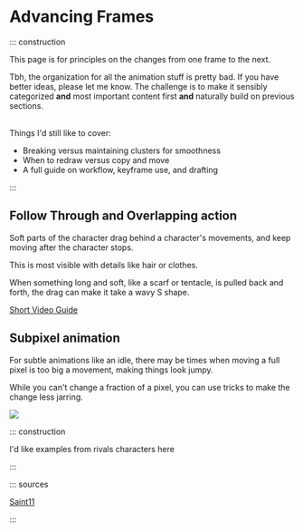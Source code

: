 # Advancing Frames

::: construction

This page is for principles on the changes from one frame to the next.

Tbh, the organization for all the animation stuff is pretty bad. If you have better ideas, please let me know. The
challenge is to make it sensibly categorized **and** most important content first **and** naturally build on previous
sections.

\
Things I'd still like to cover:

- Breaking versus maintaining clusters for smoothness
- When to redraw versus copy and move
- A full guide on workflow, keyframe use, and drafting

:::

## Follow Through and Overlapping action

Soft parts of the character drag behind a character's movements, and keep moving after the character stops.

This is most visible with details like hair or clothes.

When something long and soft, like a scarf or tentacle, is pulled back and forth, the drag can make it take a wavy S
shape.

[Short Video Guide](https://youtu.be/4OxphYV8W3E?t=7)

## Subpixel animation

For subtle animations like an idle, there may be times when moving a full pixel is too big a movement, making things
look jumpy.

While you can't change a fraction of a pixel, you can use tricks to make the change less jarring.

![](https://c10.patreonusercontent.com/3/eyJ3Ijo2MjB9/patreon-media/p/post/7652033/9f7bd6861ee14f728f5e937633c89fb5/1.gif?token-time=1618895929&token-hash=HKv38JXDijXYlhnPnFOH57gsKypPS-29kO-HzcTiJAc%3D)

::: construction

I'd like examples from rivals characters here

:::

::: sources

[Saint11](https://saint11.org)

:::
